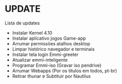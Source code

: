# UPDATE
Lista de updates

- Instalar Kernel 4.10
- Instalar aplicativo jogos Game-app
- Arrumar permissões atalhos desktop
- Limpar histórico navegador e terminais
- Instalar tela login Emmi-greeter
- Atualizar emmi-inteligente
- Programar Emmi-iso (Gravar iso pendrive)
- Arrumar Webapps (Por os titulos em todos, pt-br)
- Retirar thunar e Subtituir por Nautilus
